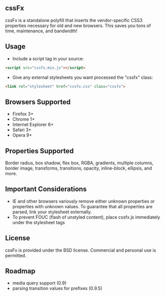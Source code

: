 cssFx
------

cssFx is a standalone polyfill that inserts the vendor-specific CSS3 properties necessary for old and new browsers. This saves you tons of time, maintenance, and bandwidth!

Usage
------
 * Include a script tag in your source:

``` html
<script src="cssfx.min.js"></script>
```

 * Give any external stylesheets you want processed the "cssfx" class:

 ``` html
 <link rel="stylesheet" href="cssfx.css" class="cssfx">
 ```

Browsers Supported
------

  * Firefox 3+
  * Chrome 1+
  * Internet Explorer 6+
  * Safari 3+
  * Opera 9+

Properties Supported
------
Border radius, box shadow, flex box, RGBA, gradients, multiple columns, border image, transforms, transitions, opacity, inline-block, ellipsis, and more.

Important Considerations
------

* IE and other browsers variously remove either unknown properties or properties with unknown values. To guarantee that all properties are parsed, link your stylesheet externally.
* To prevent FOUC (flash of unstyled content), place cssfx.js immediately under the stylesheet tags

License
------
cssFx is provided under the BSD license. Commercial and personal use is permitted.

Roadmap
------

  * media query support (0.9)
  * parsing transition values for prefixes (0.9.5)
